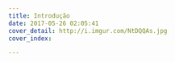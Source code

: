 ```yaml
---
title: Introdução
date: 2017-05-26 02:05:41
cover_detail: http://i.imgur.com/NtDQQAs.jpg
cover_index: 

---
```

